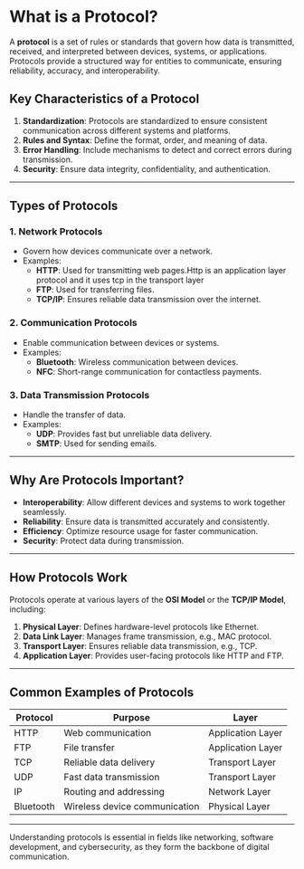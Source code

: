 # What is a Protocol?

A **protocol** is a set of rules or standards that govern how data is transmitted, received, and interpreted between devices, systems, or applications. Protocols provide a structured way for entities to communicate, ensuring reliability, accuracy, and interoperability.

## Key Characteristics of a Protocol

1. **Standardization**: Protocols are standardized to ensure consistent communication across different systems and platforms.
2. **Rules and Syntax**: Define the format, order, and meaning of data.
3. **Error Handling**: Include mechanisms to detect and correct errors during transmission.
4. **Security**: Ensure data integrity, confidentiality, and authentication.

---

## Types of Protocols

### 1. **Network Protocols**
   - Govern how devices communicate over a network.
   - Examples:
     - **HTTP**: Used for transmitting web pages.Http is an application layer protocol and it uses tcp in the transport layer
     - **FTP**: Used for transferring files.
     - **TCP/IP**: Ensures reliable data transmission over the internet.

### 2. **Communication Protocols**
   - Enable communication between devices or systems.
   - Examples:
     - **Bluetooth**: Wireless communication between devices.
     - **NFC**: Short-range communication for contactless payments.

### 3. **Data Transmission Protocols**
   - Handle the transfer of data.
   - Examples:
     - **UDP**: Provides fast but unreliable data delivery.
     - **SMTP**: Used for sending emails.

---

## Why Are Protocols Important?

- **Interoperability**: Allow different devices and systems to work together seamlessly.
- **Reliability**: Ensure data is transmitted accurately and consistently.
- **Efficiency**: Optimize resource usage for faster communication.
- **Security**: Protect data during transmission.

---

## How Protocols Work

Protocols operate at various layers of the **OSI Model** or the **TCP/IP Model**, including:

1. **Physical Layer**: Defines hardware-level protocols like Ethernet.
2. **Data Link Layer**: Manages frame transmission, e.g., MAC protocol.
3. **Transport Layer**: Ensures reliable data transmission, e.g., TCP.
4. **Application Layer**: Provides user-facing protocols like HTTP and FTP.

---

## Common Examples of Protocols

| **Protocol** | **Purpose**                        | **Layer**           |
|--------------|------------------------------------|---------------------|
| HTTP         | Web communication                 | Application Layer   |
| FTP          | File transfer                     | Application Layer   |
| TCP          | Reliable data delivery            | Transport Layer     |
| UDP          | Fast data transmission            | Transport Layer     |
| IP           | Routing and addressing            | Network Layer       |
| Bluetooth    | Wireless device communication     | Physical Layer      |

---

Understanding protocols is essential in fields like networking, software development, and cybersecurity, as they form the backbone of digital communication.
